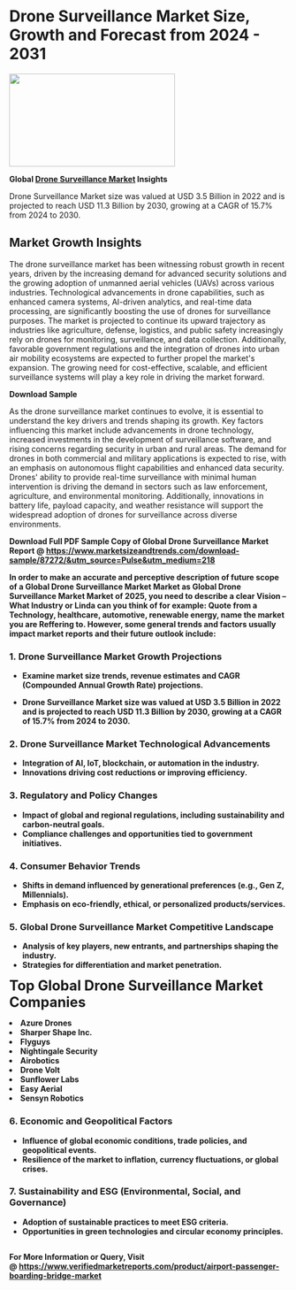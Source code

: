 <H1>Drone Surveillance Market Size, Growth and Forecast from 2024 - 2031</H1><img class="aligncenter size-medium wp-image-584254" src="https://thirdeyenews.in/wp-content/uploads/2024/09/Global-Market-Research-300x168.jpeg" alt="" width="300" height="168" /><p><strong>Global&nbsp;<a href="https://www.marketsizeandtrends.com/download-sample/87272/&amp;utm_source=Pulse&amp;utm_medium=218">Drone Surveillance Market</a> Insights</strong></p><p>Drone Surveillance Market size was valued at USD 3.5 Billion in 2022 and is projected to reach USD 11.3 Billion by 2030, growing at a CAGR of 15.7% from 2024 to 2030.</p><p><h2>Market Growth Insights</h2> <p>The drone surveillance market has been witnessing robust growth in recent years, driven by the increasing demand for advanced security solutions and the growing adoption of unmanned aerial vehicles (UAVs) across various industries. Technological advancements in drone capabilities, such as enhanced camera systems, AI-driven analytics, and real-time data processing, are significantly boosting the use of drones for surveillance purposes. The market is projected to continue its upward trajectory as industries like agriculture, defense, logistics, and public safety increasingly rely on drones for monitoring, surveillance, and data collection. Additionally, favorable government regulations and the integration of drones into urban air mobility ecosystems are expected to further propel the market's expansion. The growing need for cost-effective, scalable, and efficient surveillance systems will play a key role in driving the market forward.</p> <p><strong>Download Sample</strong></p> <p>As the drone surveillance market continues to evolve, it is essential to understand the key drivers and trends shaping its growth. Key factors influencing this market include advancements in drone technology, increased investments in the development of surveillance software, and rising concerns regarding security in urban and rural areas. The demand for drones in both commercial and military applications is expected to rise, with an emphasis on autonomous flight capabilities and enhanced data security. Drones' ability to provide real-time surveillance with minimal human intervention is driving the demand in sectors such as law enforcement, agriculture, and environmental monitoring. Additionally, innovations in battery life, payload capacity, and weather resistance will support the widespread adoption of drones for surveillance across diverse environments.</p> <p><strong></p><p><span class=""><strong>Download Full PDF Sample Copy of Global Drone Surveillance Market Report</strong> @ <a href="https://www.marketsizeandtrends.com/download-sample/87272/&amp;utm_source=Pulse&amp;utm_medium=218" target="_blank">https://www.marketsizeandtrends.com/download-sample/87272/&amp;utm_source=Pulse&amp;utm_medium=218</a></span></p><p>In order to make an accurate and perceptive description of future scope of a Global&nbsp;Drone Surveillance Market Market as Global&nbsp;Drone Surveillance Market Market of 2025, you need to describe a clear Vision &ndash; What Industry or Linda can you think of for example: Quote from a Technology, healthcare, automotive, renewable energy, name the market you are Reffering to. However, some general trends and factors usually impact market reports and their future outlook include:</p><h3>1.&nbsp;<strong>Drone Surveillance Market Growth Projections</strong></h3><ul><li>Examine market size trends, revenue estimates and CAGR (Compounded Annual Growth Rate) projections.</li><li><p>Drone Surveillance Market size was valued at USD 3.5 Billion in 2022 and is projected to reach USD 11.3 Billion by 2030, growing at a CAGR of 15.7% from 2024 to 2030.</p></li></ul><h3>2.&nbsp;<strong>Drone Surveillance Market Technological Advancements</strong></h3><ul><li>Integration of AI, IoT, blockchain, or automation in the industry.</li><li>Innovations driving cost reductions or improving efficiency.</li></ul><h3>3.&nbsp;<strong>Regulatory and Policy Changes</strong></h3><ul><li>Impact of global and regional regulations, including sustainability and carbon-neutral goals.</li><li>Compliance challenges and opportunities tied to government initiatives.</li></ul><h3>4.&nbsp;<strong>Consumer Behavior Trends</strong></h3><ul><li>Shifts in demand influenced by generational preferences (e.g., Gen Z, Millennials).</li><li>Emphasis on eco-friendly, ethical, or personalized products/services.</li></ul><h3>5.&nbsp;<strong>Global Drone Surveillance Market Competitive Landscape</strong></h3><ul><li>Analysis of key players, new entrants, and partnerships shaping the industry.</li><li>Strategies for differentiation and market penetration.</li></ul><p data-pm-slice="1 1 []"><span style="color: inherit; font-family: inherit; font-size: 25px;">Top Global Drone Surveillance Market Companies</span></p><div class="" data-test-id=""><p><li>Azure Drones</li><li> Sharper Shape Inc.</li><li> Flyguys</li><li> Nightingale Security</li><li> Airobotics</li><li> Drone Volt</li><li> Sunflower Labs</li><li> Easy Aerial</li><li> Sensyn Robotics</li></p></div><h3>6.&nbsp;<strong>Economic and Geopolitical Factors</strong></h3><ul><li>Influence of global economic conditions, trade policies, and geopolitical events.</li><li>Resilience of the market to inflation, currency fluctuations, or global crises.</li></ul><h3>7.&nbsp;<strong>Sustainability and ESG (Environmental, Social, and Governance)</strong></h3><ul><li>Adoption of sustainable practices to meet ESG criteria.</li><li>Opportunities in green technologies and circular economy principles.</li></ul><h2><strong style="font-size: 14px;">For More Information or Query, Visit @&nbsp;</strong><a style="background-color: #ffffff; font-size: 14px;" href="https://www.marketsizeandtrends.com/report/drone-surveillance-market/" target="_blank">https://www.verifiedmarketreports.com/product/airport-passenger-boarding-bridge-market</a></h2>
